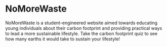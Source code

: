# NoMoreWaste
NoMoreWaste is a student-engineered website aimed towards educating young individuals about their carbon footprint and providing practical ways to lead a more sustainable lifestyle. Take the carbon footprint quiz to see how many earths it would take to sustain your lifestyle!

